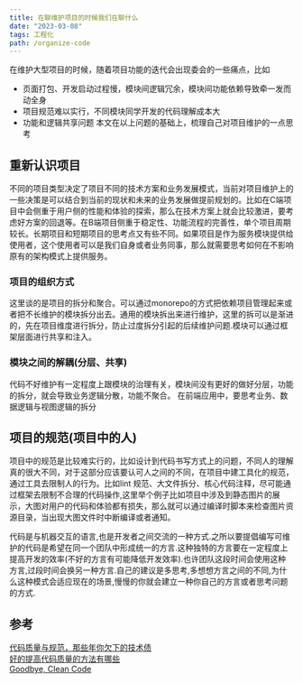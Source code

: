 ```yaml
---
title: 在聊维护项目的时候我们在聊什么
date: "2023-03-08"
tags: 工程化
path: /organize-code
---
```


在维护大型项目的时候，随着项目功能的迭代会出现委会的一些痛点，比如
* 页面打包、开发启动过程慢，模块间逻辑冗余，模块间功能依赖导致牵一发而动全身
* 项目规范难以实行，不同模块同学开发的代码理解成本大
* 功能和逻辑共享问题
本文在以上问题的基础上，梳理自己对项目维护的一点思考

## 重新认识项目
不同的项目类型决定了项目不同的技术方案和业务发展模式，当前对项目维护上的一些决策是可以结合到当前的现状和未来的业务发展做提前规划的。比如在C端项目中会侧重于用户侧的性能和体验的探索，那么在技术方案上就会比较激进，要考虑好方案的回退等。在B端项目侧重于稳定性、功能流程的完善性，单个项目周期较长。长期项目和短期项目的思考点又有些不同。如果项目是作为服务模块提供给使用者，这个使用者可以是我们自身或者业务同事，那么就需要思考如何在不影响原有的架构模式上提供服务。

### 项目的组织方式
这里谈的是项目的拆分和聚合。可以通过monorepo的方式把依赖项目管理起来或者把不长维护的模块拆分出去。通用的模块拆出来进行维护，这里的拆可以是渐进的，先在项目维度进行拆分，防止过度拆分引起的后续维护问题.模块可以通过框架层面进行共享和注入。
### 模块之间的解耦(分层、共享)  
代码不好维护有一定程度上跟模块的治理有关，模块间没有更好的做好分层，功能的拆分，就会导致业务逻辑分散，功能不聚合。
在前端应用中，要思考业务、数据逻辑与视图逻辑的拆分

## 项目的规范(项目中的人)
项目中的规范是比较难实行的，比如设计到代码书写方式上的问题，不同人的理解真的很大不同，对于这部分应该要认可人之间的不同，在项目中建工具化的规范，通过工具去限制人的行为。比如lint 规范、大文件拆分、核心代码注释，尽可能通过框架去限制不合理的代码操作,这里举个例子比如项目中涉及到静态图片的展示，大图对用户的代码和体验都有损失，那么就可以通过编译时脚本来检查图片资源目录，当出现大图文件时中断编译或者通知。 

代码是与机器交互的语言,也是开发者之间交流的一种方式.之所以要提倡编写可维护的代码是希望在同一个团队中形成统一的方言.这种独特的方言要在一定程度上提高开发的效率(不好的方言有可能降低开发效率).也许团队这段时间会使用这种方言,过段时间会换另一种方言.自己的建议是多思考,多想想方言之间的不同,为什么这种模式会适应现在的场景,慢慢的你就会建立一种你自己的方言或者思考问题的方式.


## 参考
[代码质量与规范，那些年你欠下的技术债](https://juejin.im/post/5b3ae175f265da63252c2f21)  
[好的提高代码质量的方法有哪些](https://www.zhihu.com/question/20017545)  
[Goodbye, Clean Code](https://overreacted.io/zh-hans/goodbye-clean-code/)